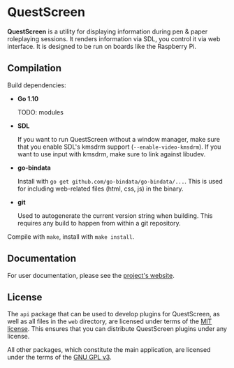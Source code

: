 # QuestScreen

**QuestScreen** is a utility for displaying information during pen & paper roleplaying sessions.
It renders information via SDL, you control it via web interface.
It is designed to be run on boards like the Raspberry Pi.

## Compilation

Build dependencies:

 * **Go 1.10**

   TODO: modules
 * **SDL**

   If you want to run QuestScreen without a window manager, make sure that you enable SDL's kmsdrm support (`--enable-video-kmsdrm`).
   If you want to use input with kmsdrm, make sure to link against libudev.

 * **go-bindata**

   Install with `go get github.com/go-bindata/go-bindata/...`.
   This is used for including web-related files (html, css, js) in the binary.

 * **git**

   Used to autogenerate the current version string when building.
   This requires any build to happen from within a git repository.

Compile with `make`, install with `make install`.

## Documentation

For user documentation, please see the [project's website](questscreen.github.io/questscreen).

## License

The `api` package that can be used to develop plugins for QuestScreen, as well as all files in the `web` directory, are licensed under terms of the [MIT license](/license-mit.txt).
This ensures that you can distribute QuestScreen plugins under any license.

All other packages, which constitute the main application, are licensed under the terms of the [GNU GPL v3](/license-gpl.txt).

